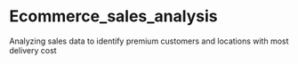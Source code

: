 # Ecommerce_sales_analysis
Analyzing sales data to identify premium customers and locations with most delivery cost 
